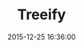 ---
layout: post
title:  "Treeify"
description: "DOM Visualizer Demo"
redirect: 
date:   2015-12-25 16:36:00
imageUrl: "../assets/treeify.png"
categories: [tool]
---